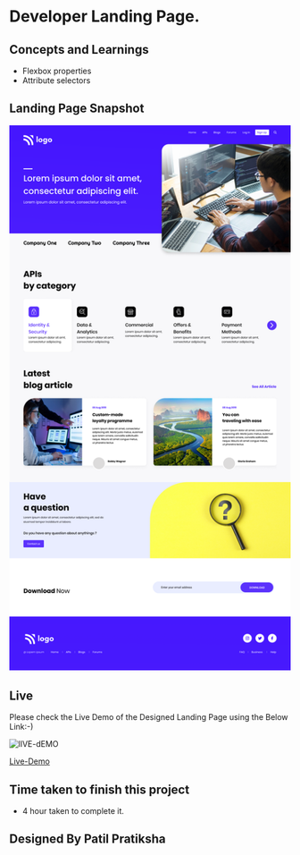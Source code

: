 # Developer Landing Page.

## Concepts and Learnings

- Flexbox properties
- Attribute selectors
 

## Landing Page Snapshot
![Snapshot](9.png)



## Live

Please check the Live Demo of the Designed Landing Page using the Below Link:-)

![lIVE-dEMO](https://img.shields.io/badge/Live_Demo-<COLOR>)

[Live-Demo](https://developer-landing-pg.netlify.app)

## Time taken to finish this project

-   4 hour taken to complete it.

## Designed By Patil Pratiksha
